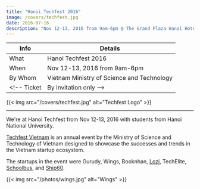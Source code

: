 ```yaml
---
title: "Hanoi Techfest 2016"
image: /covers/techfest.jpg
date: 2016-07-16
description: "Nov 12-13, 2016 from 9am-6pm @ The Grand Plaza Hanoi Hotel"
---
```




Info | Details 
--- | ---
What | Hanoi Techfest 2016
When | Nov 12-13, 2016 from 9am-6pm
By Whom | Vietnam Ministry of Science and Technology
<!-- Ticket | By invitation only -->

{{< img src="/covers/techfest.jpg" alt="Techfest Logo" >}}

---


We're at Hanoi Techfest from Nov 12-13, 2016 with students from Hanoi National University. 

[Techfest Vietnam](http://www.techfest.vn) is an annual event by the Ministry of Science and Technology of Vietnam designed to showcase the successes and trends in the Vietnam startup ecosystem.  

The startups in the event were Gurudy, Wings, Booknhan, [Lozi](http://lozi.vn/), TechElite, [Schoolbus](https://schoolbus.vn), and [Ship60](https://ship60.com).


{{< img src="/photos/wings.jpg" alt="Wings" >}}